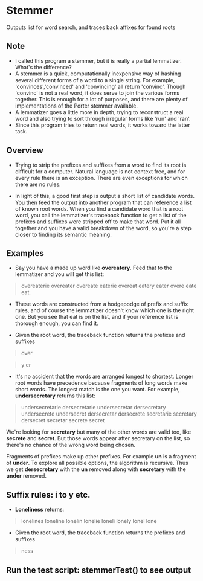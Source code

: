 # Stemmer
Outputs list for word search, and traces back affixes for found roots

## Note
* I called this program a stemmer, but it is really a partial lemmatizer.  What's the difference?
* A stemmer is a quick, computationally inexpensive way of hashing several different forms of a word to a single string.  For example, 'convinces','convinced' and 'convincing' all return 'convinc'.  Though 'convinc' is not a real word, it does serve to join the various forms together. This is enough for a lot of purposes, and there are plenty of implementations of the Porter stemmer available.
* A lemmatizer goes a little more in depth, trying to reconstruct a real word and also trying to sort through irregular forms like 'run' and 'ran'.  
* Since this program tries to return real words, it works toward the latter task.

## Overview
* Trying to strip the prefixes and suffixes from a word to find its root is difficult for a computer.  Natural language is not context free, and for every rule there is an exception.  There are even exceptions for which there are no rules.  

* In light of this, a good first step is output a short list of candidate words.  You then feed the output into another program that can reference a list of known root words.  When you find a candidate word that is a root word, you call the lemmatizer's traceback function to get a list of the prefixes and suffixes were stripped off to make that word.  Put it all together and you have a valid breakdown of the word, so you're a step closer to finding its semantic meaning.

## Examples
* Say you have a made up word like **overeatery**.  Feed that to the lemmatizer and you will get this list:
> overeaterie
overeater
overeate
eaterie
overeat
eatery
eater
overe
eate
eat.

* These words are constructed from a hodgepodge of prefix and suffix rules, and of course the lemmatizer doesn't know which one is the right one.  But you see that eat is on the list, and if your reference list is thorough enough, you can find it.

* Given the root word, the traceback function returns the prefixes and suffixes
> over

> y
er

* It's no accident that the words are arranged longest to shortest.  Longer root words have precedence because fragments of long words make short words.  The longest match is the one you want.  For example, **undersecretary** returns this list:

> undersecretarie
dersecretarie
undersecretar
dersecretary
undersecrete
undersecret
dersecretar
dersecrete
secretarie
secretary
dersecret
secretar
secrete
secret

We're looking for **secretary** but many of the other words are valid too, like **secrete** and **secret**.  But those words appear after secretary on the list, so there's no chance of the wrong word being chosen.

Fragments of prefixes make up other prefixes.  For example **un** is a fragment of **under**.  To explore all possible options, the algorithm is recursive.  Thus we get **dersecretary** with the **un** removed along with **secretary** with the **under** removed.

## Suffix rules: i to y etc.
* **Loneliness** returns:
>lonelines
loneline
lonelin
lonelie
loneli
lonely
lonel
lone

* Given the root word, the traceback function returns the prefixes and suffixes
> ness

## Run the test script: stemmerTest() to see output
